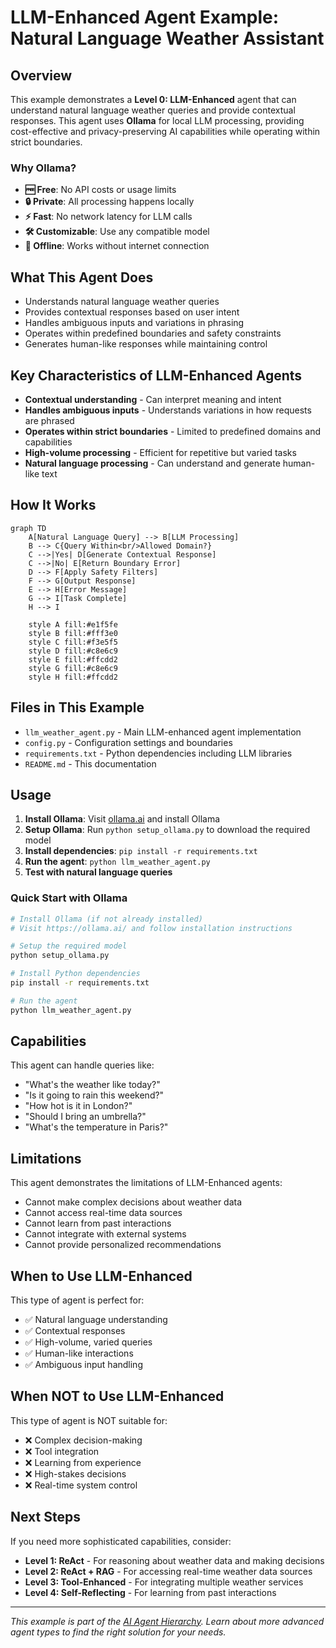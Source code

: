 # LLM-Enhanced Agent Example: Natural Language Weather Assistant

## Overview

This example demonstrates a **Level 0: LLM-Enhanced** agent that can understand natural language weather queries and provide contextual responses. This agent uses **Ollama** for local LLM processing, providing cost-effective and privacy-preserving AI capabilities while operating within strict boundaries.

### Why Ollama?

- **🆓 Free**: No API costs or usage limits
- **🔒 Private**: All processing happens locally
- **⚡ Fast**: No network latency for LLM calls
- **🛠️ Customizable**: Use any compatible model
- **📱 Offline**: Works without internet connection

## What This Agent Does

- Understands natural language weather queries
- Provides contextual responses based on user intent
- Handles ambiguous inputs and variations in phrasing
- Operates within predefined boundaries and safety constraints
- Generates human-like responses while maintaining control

## Key Characteristics of LLM-Enhanced Agents

- **Contextual understanding** - Can interpret meaning and intent
- **Handles ambiguous inputs** - Understands variations in how requests are phrased
- **Operates within strict boundaries** - Limited to predefined domains and capabilities
- **High-volume processing** - Efficient for repetitive but varied tasks
- **Natural language processing** - Can understand and generate human-like text

## How It Works

```mermaid
graph TD
    A[Natural Language Query] --> B[LLM Processing]
    B --> C{Query Within<br/>Allowed Domain?}
    C -->|Yes| D[Generate Contextual Response]
    C -->|No| E[Return Boundary Error]
    D --> F[Apply Safety Filters]
    F --> G[Output Response]
    E --> H[Error Message]
    G --> I[Task Complete]
    H --> I
    
    style A fill:#e1f5fe
    style B fill:#fff3e0
    style C fill:#f3e5f5
    style D fill:#c8e6c9
    style E fill:#ffcdd2
    style G fill:#c8e6c9
    style H fill:#ffcdd2
```

## Files in This Example

- `llm_weather_agent.py` - Main LLM-enhanced agent implementation
- `config.py` - Configuration settings and boundaries
- `requirements.txt` - Python dependencies including LLM libraries
- `README.md` - This documentation

## Usage

1. **Install Ollama**: Visit [ollama.ai](https://ollama.ai/) and install Ollama
2. **Setup Ollama**: Run `python setup_ollama.py` to download the required model
3. **Install dependencies**: `pip install -r requirements.txt`
4. **Run the agent**: `python llm_weather_agent.py`
5. **Test with natural language queries**

### Quick Start with Ollama

```bash
# Install Ollama (if not already installed)
# Visit https://ollama.ai/ and follow installation instructions

# Setup the required model
python setup_ollama.py

# Install Python dependencies
pip install -r requirements.txt

# Run the agent
python llm_weather_agent.py
```

## Capabilities

This agent can handle queries like:
- "What's the weather like today?"
- "Is it going to rain this weekend?"
- "How hot is it in London?"
- "Should I bring an umbrella?"
- "What's the temperature in Paris?"

## Limitations

This agent demonstrates the limitations of LLM-Enhanced agents:
- Cannot make complex decisions about weather data
- Cannot access real-time data sources
- Cannot learn from past interactions
- Cannot integrate with external systems
- Cannot provide personalized recommendations

## When to Use LLM-Enhanced

This type of agent is perfect for:
- ✅ Natural language understanding
- ✅ Contextual responses
- ✅ High-volume, varied queries
- ✅ Human-like interactions
- ✅ Ambiguous input handling

## When NOT to Use LLM-Enhanced

This type of agent is NOT suitable for:
- ❌ Complex decision-making
- ❌ Tool integration
- ❌ Learning from experience
- ❌ High-stakes decisions
- ❌ Real-time system control

## Next Steps

If you need more sophisticated capabilities, consider:
- **Level 1: ReAct** - For reasoning about weather data and making decisions
- **Level 2: ReAct + RAG** - For accessing real-time weather data sources
- **Level 3: Tool-Enhanced** - For integrating multiple weather services
- **Level 4: Self-Reflecting** - For learning from past interactions

---

*This example is part of the [AI Agent Hierarchy](../Agent-Types.md). Learn about more advanced agent types to find the right solution for your needs.*
